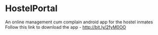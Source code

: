 # HostelPortal
An online management cum complain android app for the hostel inmates
Follow this link to download the app - http://bit.ly/2fyM0OO 
